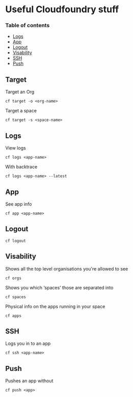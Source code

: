 # Useful Cloudfoundry stuff

### Table of contents
- [Logs](#logs)
- [App](#app)
- [Logout](#logout)
- [Visability](#visability)
- [SSH](#ssh)
- [Push](#push)


## Target
Target an Org
```
cf target -o <org-name>
```

Target a space
```
cf target -s <space-name>
```

## Logs
View logs
```
cf logs <app-name>
```

With backtrace
```
cf logs <app-name> --latest
``` 

## App
See app info
```
cf app <app-name>
```

## Logout
```
cf logout
```

## Visability
Shows all the top level organisations you're allowed to see
```
cf orgs
``` 

Shows you which ‘spaces’ those are separated into
```
cf spaces
```

Physical info on the apps running in your space
```
cf apps
```

## SSH
Logs you in to an app 
```
cf ssh <app-name>
``` 

## Push
Pushes an app without
```
cf push <app>
```

